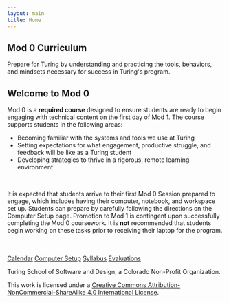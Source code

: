 ```yaml
---
layout: main
title: Home
---
```


<section class="splash">
  <div class="splash-text">
    <h1>Mod 0 Curriculum</h1>
    <p>Prepare for Turing by understanding and practicing the tools, behaviors, and mindsets necessary for success in Turing's program.</p>
  </div>
</section>
<section class="tri-color-border">
  <div class="s-bg-yellow-500"></div>
  <div class="s-bg-red-500"></div>
  <div class="s-bg-cyan-400"></div>
</section>

<section class="main-content">
  <h2>Welcome to Mod 0</h2>
  <p>Mod 0 is a <strong>required course</strong> designed to ensure students are ready to begin engaging with technical content on the first day of Mod 1. The course supports students in the following areas:</p>
  <ul>
    <li>Becoming familiar with the systems and tools we use at Turing</li>
    <li>Setting expectations for what engagement, productive struggle, and feedback will be like as a Turing student</li>
    <li>Developing strategies to thrive in a rigorous, remote learning environment</li>
  </ul>
  <br>
  <p>It is expected that students arrive to their first Mod 0 Session prepared to engage, which includes having their computer, notebook, and workspace set up. Students can prepare by carefully following the directions on the Computer Setup page. Promotion to Mod 1 is contingent upon successfully completing the Mod 0 coursework. It is <strong>not</strong> recommended that students begin working on these tasks prior to receiving their laptop for the program. </p>
  <br>
  <br>
  <a class="s-button" href="/calendar">Calendar</a>
  <a class="s-button" href="/computer-setup">Computer Setup</a>
  <a class="s-button" href="/syllabus">Syllabus</a>
  <a class="s-button" href="/evals">Evaluations</a>
</section>

<footer class="s-footer">
 <div class="s-footer-content">
   <p class="s-text-white">Turing School of Software and Design, a Colorado Non-Profit Organization.</p>
   <p>This work is licensed under a <a href="https://creativecommons.org/licenses/by-nc-sa/4.0/">Creative Commons Attribution-NonCommercial-ShareAlike 4.0 International License</a>.</p>
 </div>
</footer>